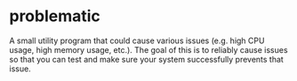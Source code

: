 # problematic

A small utility program that could cause various issues (e.g. high CPU usage,
high memory usage, etc.). The goal of this is to reliably cause issues so that
you can test and make sure your system successfully prevents that issue.

